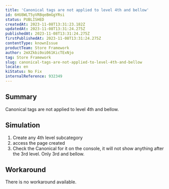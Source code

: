```yaml
---
title: 'Canonical tags are not applied to level 4th and bellow'
id: 6HU8WLT5yVRBqeBmGgYRsi
status: PUBLISHED
createdAt: 2023-11-08T13:31:23.182Z
updatedAt: 2023-11-08T13:31:24.275Z
publishedAt: 2023-11-08T13:31:24.275Z
firstPublishedAt: 2023-11-08T13:31:24.275Z
contentType: knownIssue
productTeam: Store Framework
author: 2mXZkbi0oi061KicTExNjo
tag: Store Framework
slug: canonical-tags-are-not-applied-to-level-4th-and-bellow
locale: en
kiStatus: No Fix
internalReference: 932349
---
```


## Summary


Canonical tags are not applied to level 4th and bellow.


##

## Simulation



1. Create any 4th level subcategory
2. access the page created
3. Check the Canonical for it on the console, it will not show anything after the 3rd level. Only 3rd and bellow.


##

## Workaround


There is no workaround available.





